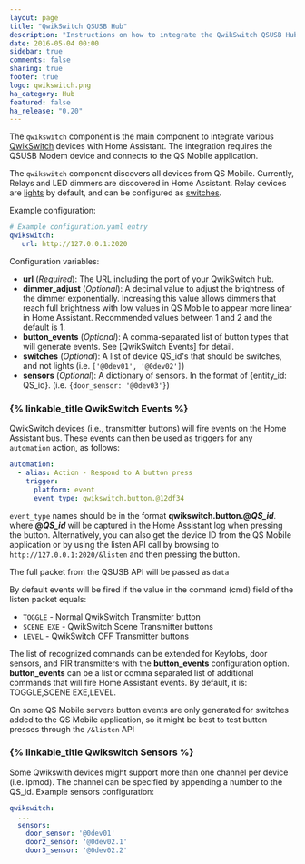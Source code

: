 ```yaml
---
layout: page
title: "QwikSwitch QSUSB Hub"
description: "Instructions on how to integrate the QwikSwitch QSUSB Hub into Home Assistant."
date: 2016-05-04 00:00
sidebar: true
comments: false
sharing: true
footer: true
logo: qwikswitch.png
ha_category: Hub
featured: false
ha_release: "0.20"
---
```


The `qwikswitch` component is the main component to integrate various [QwikSwitch](http://www.qwikswitch.co.za/) devices with Home Assistant. The integration requires the QSUSB Modem device and connects to the QS Mobile application.

The `qwikswitch` component discovers all devices from QS Mobile. Currently, Relays and LED dimmers are discovered in Home Assistant. Relay devices are [lights](/components/light.qwikswitch/) by default, and can be configured as [switches](/components/switch.qwikswitch/).

Example configuration:

```yaml
# Example configuration.yaml entry
qwikswitch:
   url: http://127.0.0.1:2020
```

Configuration variables:

- **url** (*Required*): The URL including the port of your QwikSwitch hub.
- **dimmer_adjust** (*Optional*): A decimal value to adjust the brightness of the dimmer exponentially. Increasing this value allows dimmers that reach full brightness with low values in QS Mobile to appear more linear in Home Assistant. Recommended values between 1 and 2 and the default is 1.
- **button_events** (*Optional*): A comma-separated list of button types that will generate events. See [QwikSwitch Events] for detail.
- **switches** (*Optional*): A list of device QS_id's that should be switches, and not lights (i.e. `['@0dev01', '@0dev02']`)
- **sensors** (*Optional*): A dictionary of sensors. In the format of {entity_id: QS_id}. (i.e. `{door_sensor: '@0dev03'}`)

### {% linkable_title QwikSwitch Events %}

QwikSwitch devices (i.e., transmitter buttons) will fire events on the Home Assistant bus. These events can then be used as triggers for any `automation` action, as follows:

```yaml
automation:
  - alias: Action - Respond to A button press
    trigger:
      platform: event
      event_type: qwikswitch.button.@12df34
```

`event_type` names should be in the format **qwikswitch.button.@_QS_id_**. where **@_QS_id_** will be captured in the Home Assistant log when pressing the button. Alternatively, you can also get the device ID from the QS Mobile application or by using the listen API call by browsing to `http://127.0.0.1:2020/&listen` and then pressing the button.

The full packet from the QSUSB API will be passed as `data`

By default events will be fired if the value in the command (cmd) field of the listen packet equals:
- `TOGGLE` - Normal QwikSwitch Transmitter button
- `SCENE EXE` - QwikSwitch Scene Transmitter buttons
- `LEVEL` - QwikSwitch OFF Transmitter buttons

The list of recognized commands can be extended for Keyfobs, door sensors, and PIR transmitters with the **button_events** configuration option. **button_events** can be a list or comma separated list of additional commands that will fire Home Assistant events. By default, it is: TOGGLE,SCENE EXE,LEVEL.

On some QS Mobile servers button events are only generated for switches added to the QS Mobile application, so it might be best to test button presses through the `/&listen` API

### {% linkable_title Qwikswitch Sensors %}

Some Qwikswith devices might support more than one channel per device (i.e. ipmod). The channel can be specified by appending a number to the QS_id. Example sensors configuration:

```yaml
qwikswitch:
  ...
  sensors:
    door_sensor: '@0dev01'
    door2_sensor: '@0dev02.1'
    door3_sensor: '@0dev02.2'
```
